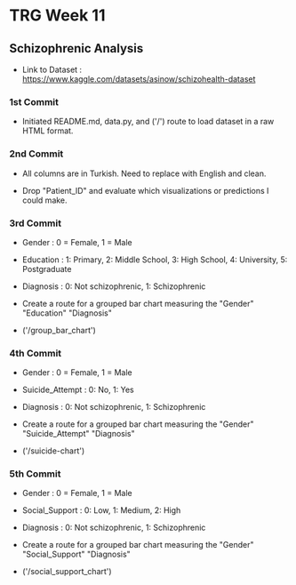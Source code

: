 # TRG Week 11

## Schizophrenic Analysis

- Link to Dataset : https://www.kaggle.com/datasets/asinow/schizohealth-dataset

### 1st Commit

- Initiated README.md, data.py, and ('/') route to load dataset in a raw HTML format.

### 2nd Commit

- All columns are in Turkish. Need to replace with English and clean.

- Drop "Patient_ID" and evaluate which visualizations or predictions I could make.

### 3rd Commit

- Gender : 0 = Female, 1 = Male

- Education : 1: Primary, 2: Middle School, 3: High School, 4: University, 5: Postgraduate

- Diagnosis : 0: Not schizophrenic, 1: Schizophrenic

- Create a route for a grouped bar chart measuring the "Gender" "Education" "Diagnosis" 

- ('/group_bar_chart')

### 4th Commit

- Gender : 0 = Female, 1 = Male

- Suicide_Attempt : 0: No, 1: Yes

- Diagnosis : 0: Not schizophrenic, 1: Schizophrenic

- Create a route for a grouped bar chart measuring the "Gender" "Suicide_Attempt" "Diagnosis" 

- ('/suicide-chart')

### 5th Commit

- Gender : 0 = Female, 1 = Male

- Social_Support : 0: Low, 1: Medium, 2: High

- Diagnosis : 0: Not schizophrenic, 1: Schizophrenic

- Create a route for a grouped bar chart measuring the "Gender" "Social_Support" "Diagnosis"

- ('/social_support_chart')